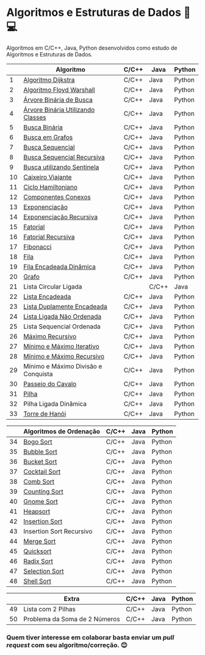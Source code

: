 # Algoritmos e Estruturas de Dados :open_file_folder::computer:

Algoritmos em C/C++, Java, Python desenvolvidos como estudo de Algoritmos e Estruturas de Dados.

|    | Algoritmo                           | C/C++ | Java | Python
|----|-------------------------------------|-------|------|-------|
| 1  | [Algoritmo Dijkstra][1]                  | C/C++ | Java | Python
| 2  | [Algoritmo Floyd Warshall][2]             | C/C++ | Java | Python
| 3  | [Árvore Binária de Busca][3]              | C/C++ | Java | Python
| 4  | [Árvore Binária Utilizando Classes][4]   | C/C++ | Java | Python
| 5  | [Busca Binária][5]                       | C/C++ | Java | Python
| 6  | [Busca em Grafos][6]                      | C/C++ | Java | Python
| 7  | [Busca Sequencial][7]                    | C/C++ | Java | Python
| 8  | [Busca Sequencial Recursiva][8]          | C/C++ | Java | Python
| 9  | [Busca utilizando Sentinela][9]          | C/C++ | Java | Python
| 10 | [Caixeiro Viajante][10]                   | C/C++ | Java | Python
| 11 | [Ciclo Hamiltoniano][11]                  | C/C++ | Java | Python
| 12 | [Componentes Conexos][12]                 | C/C++ | Java | Python
| 13 | [Exponenciação][13]                       | C/C++ | Java | Python
| 14 | [Exponenciação Recursiva][14]             | C/C++ | Java | Python
| 15 | [Fatorial][15]                            | C/C++ | Java | Python
| 16 | [Fatorial Recursiva][16]                  | C/C++ | Java | Python
| 17 | [Fibonacci][17]                           | C/C++ | Java | Python
| 18 | [Fila][18]                                | C/C++ | Java | Python
| 19 | [Fila Encadeada Dinâmica][19]             | C/C++ | Java | Python
| 20 | [Grafo][20]                               | C/C++ | Java | Python
| 21 | Lista Circular Ligada               | | C/C++ | Java | Python
| 22 | [Lista Encadeada][22]                     | C/C++ | Java | Python
| 23 | [Lista Duplamente Encadeada][23]          | C/C++ | Java | Python
| 24 | [Lista Ligada Não Ordenada][24]           | C/C++ | Java | Python
| 25 | Lista Sequencial Ordenada           | C/C++ | Java | Python
| 26 | [Máximo Recursivo][26]                    | C/C++ | Java | Python
| 27 | [Mínimo e Máximo Iterativo][27]           | C/C++ | Java | Python
| 28 | [Mínimo e Máximo Recursivo][28]           | C/C++ | Java | Python
| 29 | Mínimo e Máximo Divisão e Conquista | C/C++ | Java | Python
| 30 | [Passeio do Cavalo][30]                   | C/C++ | Java | Python
| 31 | [Pilha][31]                               | C/C++ | Java | Python
| 32 | Pilha Ligada Dinâmica               | C/C++ | Java | Python
| 33 | [Torre de Hanói][33]                      | C/C++ | Java | Python

|    | Algoritmos de Ordenação             | C/C++ | Java | Python |
|----|-------------------------------------|-------|------|--------|
| 34 | [Bogo Sort][34]                     | C/C++ | Java | Python
| 35 | [Bubble Sort][35]                         | C/C++ | Java | Python
| 36 | [Bucket Sort][36]                     | C/C++ | Java | Python
| 37 | [Cocktail Sort][37]                       | C/C++ | Java | Python
| 38 | [Comb Sort][38]                           | C/C++ | Java | Python
| 39 | [Counting Sort][39]                       | C/C++ | Java | Python
| 40 | [Gnome Sort][40]                          | C/C++ | Java | Python
| 41 | [Heapsort][41]                            | C/C++ | Java | Python
| 42 | [Insertion Sort][42]                      | C/C++ | Java | Python
| 43 | Insertion Sort Recursivo            | C/C++ | Java | Python
| 44 | [Merge Sort][44]                          | C/C++ | Java | Python
| 45 | [Quicksort][45]                           | C/C++ | Java | Python
| 46 | [Radix Sort][46]                          | C/C++ | Java | Python
| 47 | [Selection Sort][47]                      | C/C++ | Java | Python
| 48 | [Shell Sort][48]                          | C/C++ | Java | Python

|    | Extra                               | C/C++ | Java | Python
|----|-------------------------------------|-------|------|-------|
| 49 | Lista com 2 Pilhas                  | C/C++ | Java | Python
| 50 | Problema da Soma de 2 Números       | C/C++ | Java | Python

### Quem tiver interesse em colaborar basta enviar um *pull request* com seu algoritmo/correção. :blush:

[1]: https://pt.wikipedia.org/wiki/Algoritmo_de_Dijkstra
[2]: https://pt.wikipedia.org/wiki/Algoritmo_de_Floyd-Warshall
[3]: https://pt.wikipedia.org/wiki/%C3%81rvore_bin%C3%A1ria_de_busca
[4]: https://pt.wikipedia.org/wiki/%C3%81rvore_bin%C3%A1ria
[5]: https://www.ime.usp.br/~pf/analise_de_algoritmos/aulas/binarysearch.html
[6]: http://www.professeurs.polymtl.ca/michel.gagnon/Disciplinas/Bac/Grafos/Busca/busca.html
[7]: https://pt.wikipedia.org/wiki/Busca_linear
[8]: https://pt.wikipedia.org/wiki/Busca_linear
[9]: https://updatedcode.wordpress.com/2015/06/16/busca-sequencial-com-sentinela/
[10]: https://pt.wikipedia.org/wiki/Problema_do_caixeiro-viajante
[11]: https://pt.wikipedia.org/wiki/Caminho_hamiltoniano
[12]: https://www.ime.usp.br/~pf/algoritmos_para_grafos/aulas/components.html
[13]: https://pt.wikipedia.org/wiki/Exponencia%C3%A7%C3%A3o
[14]: https://pt.wikipedia.org/wiki/Exponencia%C3%A7%C3%A3o
[15]: https://pt.wikipedia.org/wiki/Fatorial
[16]: https://pt.wikipedia.org/wiki/Fatorial
[17]: https://pt.wikipedia.org/wiki/Sequ%C3%AAncia_de_Fibonacci
[18]: https://pt.wikipedia.org/wiki/FIFO
[19]: https://www.ime.usp.br/~pf/algoritmos/aulas/lista.html
[20]: https://pt.wikipedia.org/wiki/Teoria_dos_grafos
[22]: https://pt.wikipedia.org/wiki/Lista_ligada
[23]: https://pt.wikipedia.org/wiki/Lista_duplamente_ligada
[24]: https://www.ime.usp.br/~pf/algoritmos/aulas/lista.html
[26]: https://www.ime.usp.br/~pf/algoritmos/aulas/recu.html
[27]: https://www.ime.usp.br/~pf/algoritmos/aulas/recu.html
[28]: https://www.ime.usp.br/~pf/algoritmos/aulas/recu.html
[30]: https://pt.wikipedia.org/wiki/Problema_do_cavalo
[31]: https://pt.wikipedia.org/wiki/LIFO
[33]: https://pt.wikipedia.org/wiki/Torre_de_Han%C3%B3i
[34]: https://pt.wikipedia.org/wiki/Bogosort
[35]: https://pt.wikipedia.org/wiki/Bubble_sort
[36]: https://pt.wikipedia.org/wiki/Bucket_sort
[37]: https://pt.wikipedia.org/wiki/Cocktail_sort
[38]: https://pt.wikipedia.org/wiki/Comb_sort
[39]: https://pt.wikipedia.org/wiki/Counting_sort
[40]: https://pt.wikipedia.org/wiki/Gnome_sort
[41]: https://pt.wikipedia.org/wiki/Heapsort
[42]: https://pt.wikipedia.org/wiki/Insertion_sort
[44]: https://pt.wikipedia.org/wiki/Merge_sort
[45]: https://pt.wikipedia.org/wiki/Quicksort
[46]: https://pt.wikipedia.org/wiki/Radix_sort
[47]: https://pt.wikipedia.org/wiki/Selection_sort
[48]: https://pt.wikipedia.org/wiki/Shell_sort
